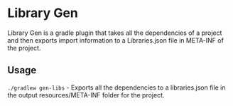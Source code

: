 # Library Gen
Library Gen is a gradle plugin that takes all the dependencies of a project and then exports import information to a Libraries.json file in META-INF of the project.

## Usage
`./gradlew gen-libs` - Exports all the dependencies to a libraries.json file in the output resources/META-INF folder for the project.